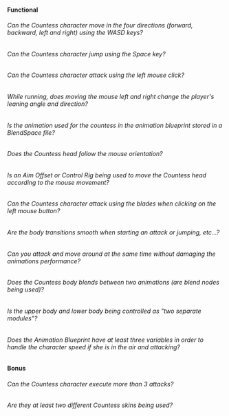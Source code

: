 #### Functional

###### Can the Countess character move in the four directions (forward, backward, left and right) using the WASD keys?

###### Can the Countess character jump using the Space key?

###### Can the Countess character attack using the left mouse click?

###### While running, does moving the mouse left and right change the player's leaning angle and direction?

###### Is the animation used for the countess in the animation blueprint stored in a BlendSpace file?

###### Does the Countess head follow the mouse orientation?

###### Is an Aim Offset or Control Rig being used to move the Countess head according to the mouse movement?

###### Can the Countess character attack using the blades when clicking on the left mouse button?

###### Are the body transitions smooth when starting an attack or jumping, etc…?

###### Can you attack and move around at the same time without damaging the animations performance?

###### Does the Countess body blends between two animations (are blend nodes being used)?

###### Is the upper body and lower body being controlled as "two separate modules"?

###### Does the Animation Blueprint have at least three variables in order to handle the character speed if she is in the air and attacking?

#### Bonus

###### Can the Countess character execute more than 3 attacks?

###### Are they at least two different Countess skins being used?
